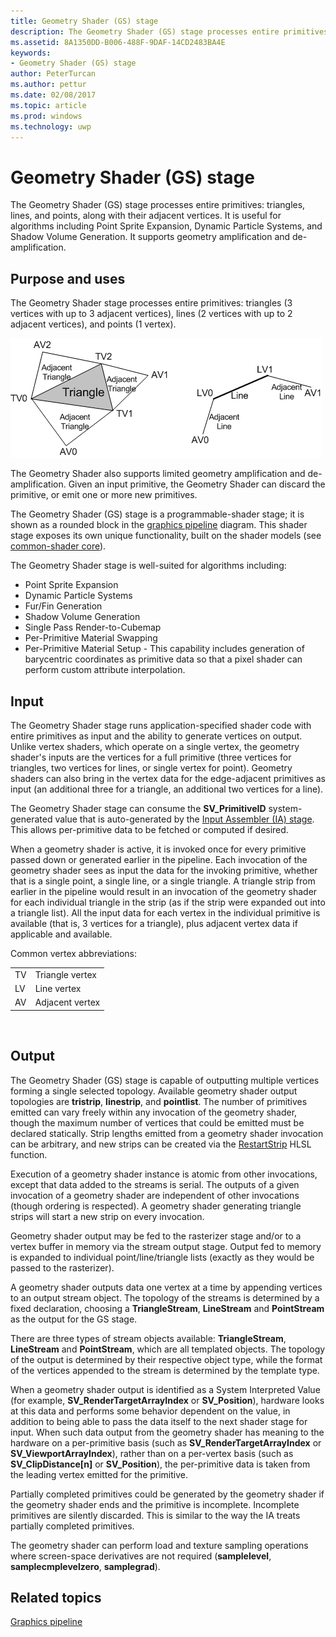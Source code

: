 ```yaml
---
title: Geometry Shader (GS) stage
description: The Geometry Shader (GS) stage processes entire primitives triangles, lines, and points, along with their adjacent vertices.
ms.assetid: 8A1350DD-B006-488F-9DAF-14CD2483BA4E
keywords:
- Geometry Shader (GS) stage
author: PeterTurcan
ms.author: pettur
ms.date: 02/08/2017
ms.topic: article
ms.prod: windows
ms.technology: uwp
---
```


# Geometry Shader (GS) stage


The Geometry Shader (GS) stage processes entire primitives: triangles, lines, and points, along with their adjacent vertices. It is useful for algorithms including Point Sprite Expansion, Dynamic Particle Systems, and Shadow Volume Generation. It supports geometry amplification and de-amplification.

## <span id="Purpose_and_uses"></span><span id="purpose_and_uses"></span><span id="PURPOSE_AND_USES"></span>Purpose and uses


The Geometry Shader stage processes entire primitives: triangles (3 vertices with up to 3 adjacent vertices), lines (2 vertices with up to 2 adjacent vertices), and points (1 vertex).

![illustration of a triangle and a line with adjacent vertices](images/d3d10-gs.png)

The Geometry Shader also supports limited geometry amplification and de-amplification. Given an input primitive, the Geometry Shader can discard the primitive, or emit one or more new primitives.

The Geometry Shader (GS) stage is a programmable-shader stage; it is shown as a rounded block in the [graphics pipeline](graphics-pipeline.md) diagram. This shader stage exposes its own unique functionality, built on the shader models (see [common-shader core](https://msdn.microsoft.com/library/windows/desktop/bb509580)).

The Geometry Shader stage is well-suited for algorithms including:

-   Point Sprite Expansion
-   Dynamic Particle Systems
-   Fur/Fin Generation
-   Shadow Volume Generation
-   Single Pass Render-to-Cubemap
-   Per-Primitive Material Swapping
-   Per-Primitive Material Setup - This capability includes generation of barycentric coordinates as primitive data so that a pixel shader can perform custom attribute interpolation.

## <span id="Input"></span><span id="input"></span><span id="INPUT"></span>Input


The Geometry Shader stage runs application-specified shader code with entire primitives as input and the ability to generate vertices on output. Unlike vertex shaders, which operate on a single vertex, the geometry shader's inputs are the vertices for a full primitive (three vertices for triangles, two vertices for lines, or single vertex for point). Geometry shaders can also bring in the vertex data for the edge-adjacent primitives as input (an additional three for a triangle, an additional two vertices for a line).

The Geometry Shader stage can consume the **SV\_PrimitiveID** system-generated value that is auto-generated by the [Input Assembler (IA) stage](input-assembler-stage--ia-.md). This allows per-primitive data to be fetched or computed if desired.

When a geometry shader is active, it is invoked once for every primitive passed down or generated earlier in the pipeline. Each invocation of the geometry shader sees as input the data for the invoking primitive, whether that is a single point, a single line, or a single triangle. A triangle strip from earlier in the pipeline would result in an invocation of the geometry shader for each individual triangle in the strip (as if the strip were expanded out into a triangle list). All the input data for each vertex in the individual primitive is available (that is, 3 vertices for a triangle), plus adjacent vertex data if applicable and available.

Common vertex abbreviations:

|     |                 |
|-----|-----------------|
| TV  | Triangle vertex |
| LV  | Line vertex     |
| AV  | Adjacent vertex |

 

## <span id="Output"></span><span id="output"></span><span id="OUTPUT"></span>Output


The Geometry Shader (GS) stage is capable of outputting multiple vertices forming a single selected topology. Available geometry shader output topologies are **tristrip**, **linestrip**, and **pointlist**. The number of primitives emitted can vary freely within any invocation of the geometry shader, though the maximum number of vertices that could be emitted must be declared statically. Strip lengths emitted from a geometry shader invocation can be arbitrary, and new strips can be created via the [RestartStrip](https://msdn.microsoft.com/library/windows/desktop/bb509660) HLSL function.

Execution of a geometry shader instance is atomic from other invocations, except that data added to the streams is serial. The outputs of a given invocation of a geometry shader are independent of other invocations (though ordering is respected). A geometry shader generating triangle strips will start a new strip on every invocation.

Geometry shader output may be fed to the rasterizer stage and/or to a vertex buffer in memory via the stream output stage. Output fed to memory is expanded to individual point/line/triangle lists (exactly as they would be passed to the rasterizer).

A geometry shader outputs data one vertex at a time by appending vertices to an output stream object. The topology of the streams is determined by a fixed declaration, choosing a **TriangleStream**, **LineStream** and **PointStream** as the output for the GS stage.

There are three types of stream objects available: **TriangleStream**, **LineStream** and **PointStream**, which are all templated objects. The topology of the output is determined by their respective object type, while the format of the vertices appended to the stream is determined by the template type.

When a geometry shader output is identified as a System Interpreted Value (for example, **SV\_RenderTargetArrayIndex** or **SV\_Position**), hardware looks at this data and performs some behavior dependent on the value, in addition to being able to pass the data itself to the next shader stage for input. When such data output from the geometry shader has meaning to the hardware on a per-primitive basis (such as **SV\_RenderTargetArrayIndex** or **SV\_ViewportArrayIndex**), rather than on a per-vertex basis (such as **SV\_ClipDistance\[n\]** or **SV\_Position**), the per-primitive data is taken from the leading vertex emitted for the primitive.

Partially completed primitives could be generated by the geometry shader if the geometry shader ends and the primitive is incomplete. Incomplete primitives are silently discarded. This is similar to the way the IA treats partially completed primitives.

The geometry shader can perform load and texture sampling operations where screen-space derivatives are not required (**samplelevel**, **samplecmplevelzero**, **samplegrad**).

## <span id="related-topics"></span>Related topics


[Graphics pipeline](graphics-pipeline.md)

 

 




